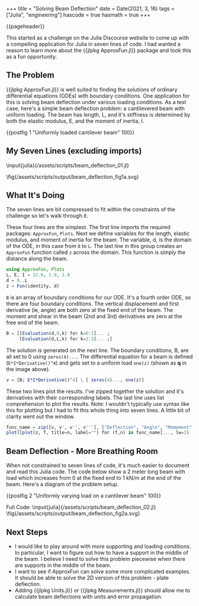 +++
title = "Solving Beam Deflection"
date = Date(2021, 3, 16)
tags = ["Julia", "engineering"]
hascode = true
hasmath = true
+++

{{pageheader}}

This started as a challenge on the Julia Discourse website to come up with a compelling application for Julia in seven lines of code. I had wanted a reason to learn more about the {{jlpkg ApproxFun.jl}} package and took this as a fun opportunity.

## The Problem

{{jlpkg ApproxFun.jl}} is well suited to finding the solutions of ordinary differential equations (ODEs) with boundary conditions. One application for this is solving beam deflection under various loading conditions. As a test case, here's a simple beam deflection problem: a cantilevered beam with uniform loading. The beam has length, L, and it's stiffness is determined by both the elastic modulus, E, and the moment of inertia, I.

{{postfig 1 "Uniformly loaded cantilever beam" 100}}

## My Seven Lines (excluding imports)

\input{julia}{/assets/scripts/beam_deflection_01.jl}

<!-- \input{julia}{scripts/beam_deflection_01.jl} -->

<!-- \fig{./code/beam_deflection_01_a} -->
<!-- {{postfig 1a "Deflection, angle, moment, and shear of beam with a uniform loading" 100}} -->
\fig{/assets/scripts/output/beam_deflection_fig1a.svg}

## What It's Doing

The seven lines are bit compressed to fit within the constraints of the challenge so let's walk through it.

These four lines are the simplest. The first line imports the required packages: `ApproxFun`, `Plots`. Next we define variables for the length, elastic modulus, and moment of inertia for the beam. The variable, d, is the domain of the ODE, in this case from `0` to `L`. The last line in this group creates an `ApproxFun` function called `z` across the domain. This function is simply the distance along the beam.

```julia
using ApproxFun, Plots
L, E, I = 12.0, 1.0, 1.0
d = 0..L
z = Fun(identity, d)
```

`B` is an array of boundary conditions for our ODE. It's a fourth order ODE, so there are four boundary conditions. The vertical displacement and first derivative (ie, angle) are both zero at the fixed end of the beam. The moment and shear in the beam (2nd and 3rd) derivatives are zero at the free end of the beam.

```julia
B = [[Evaluation(d,0,k) for k=0:1]... ; 
     [Evaluation(d,L,k) for k=2:3]... ;]
```

The solution is generated on the next line. The boundary conditions, B, are all set to 0 using `zeros(4)...`. The differential equation for a beam is defined (`E*I*Derivative()^4`) and gets set to a uniform load `one(z)` (shown as **q** in the image above).

```julia
v = [B; E*I*Derivative()^4] \ [ zeros(4)..., one(z)]
```

These two lines plot the results. I've zipped together the solution and it's derivatives with their corresponding labels. The last line uses list comprehension to plot the results. Note: I wouldn't typically use syntax like this for plotting but I had to fit this whole thing into seven lines. A little bit of clarity went out the window.

```julia
func_name = zip([v, v', v'', v'''], ["Deflection", "Angle", "Momement", "Shear"])
plot([plot(z, f, title=n, label="") for (f,n) in func_name]..., lw=3)
```

## Beam Deflection - More Breathing Room

When not constrained to seven lines of code, it's much easier to document and read this Julia code. The code below show a 2 meter long beam with load which increases from 0 at the fixed end to 1 kN/m at the end of the beam. Here's a diagram of the problem setup.

<!-- ![alt text](/assets/blog_images/beam_deflection_01_fig2.png) -->
{{postfig 2 "Uniformly varying load on a cantilever beam" 100}}

Full Code:
\input{julia}{/assets/scripts/beam_deflection_02.jl}
\fig{/assets/scripts/output/beam_deflection_fig2a.svg}
<!-- \input{julia}{scripts/beam_deflection_02.jl} -->

<!-- \fig{./code/beam_deflection_01_b} -->
<!-- {{postfig 2a "Deflection, angle, moment, and shear of beam with a uniformly varying load" 100}} -->

## Next Steps

 * I would like to play around with more supporting and loading conditions. In particular, I want to figure out how to have a support in the middle of the beam. I believe I need to solve this problem piecewise when there are supports in the middle of the beam.
 * I want to see if ApproxFun can solve some more complicated examples. It should be able to solve the 2D version of this problem - plate deflection.
 * Adding {{jlpkg Units.jl}} or {{jlpkg Measurements.jl}} should allow me to calculate beam deflections with units and error propagation.